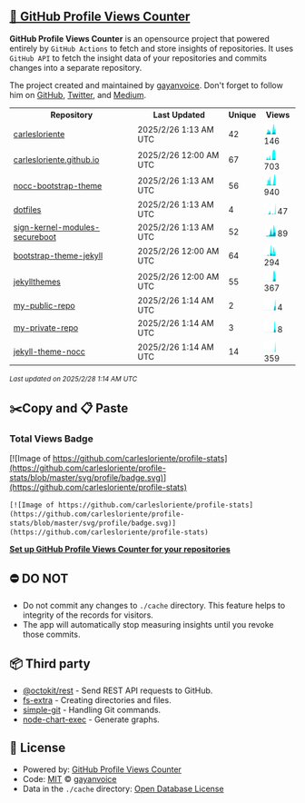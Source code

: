 ## [🚀 GitHub Profile Views Counter](https://github.com/gayanvoice/github-profile-views-counter)
**GitHub Profile Views Counter** is an opensource project that powered entirely by  `GitHub Actions` to fetch and store insights of repositories.
It uses `GitHub API` to fetch the insight data of your repositories and commits changes into a separate repository.

The project created and maintained by [gayanvoice](https://github.com/gayanvoice). Don't forget to follow him on [GitHub](https://github.com/gayanvoice), [Twitter](https://twitter.com/gayanvoice), and [Medium](https://gayanvoice.medium.com/).

<table>
	<tr>
		<th>
			Repository
		</th>
		<th>
			Last Updated
		</th>
		<th>
			Unique
		</th>
		<th>
			Views
		</th>
	</tr>
	<tr>
		<td>
			<a href="https://github.com/carlesloriente/profile-stats/tree/master/readme/360487937/year.md">
				carlesloriente
			</a>
		</td>
		<td>
			2025/2/26 1:13 AM UTC
		</td>
		<td>
			42
		</td>
		<td>
			<img alt="Response time graph" src="https://github.com/carlesloriente/profile-stats/raw/master/graph/360487937/small/year.png" height="20"> 146
		</td>
	</tr>
	<tr>
		<td>
			<a href="https://github.com/carlesloriente/profile-stats/tree/master/readme/208288753/year.md">
				carlesloriente.github.io
			</a>
		</td>
		<td>
			2025/2/26 12:00 AM UTC
		</td>
		<td>
			67
		</td>
		<td>
			<img alt="Response time graph" src="https://github.com/carlesloriente/profile-stats/raw/master/graph/208288753/small/year.png" height="20"> 703
		</td>
	</tr>
	<tr>
		<td>
			<a href="https://github.com/carlesloriente/profile-stats/tree/master/readme/768908011/year.md">
				nocc-bootstrap-theme
			</a>
		</td>
		<td>
			2025/2/26 1:13 AM UTC
		</td>
		<td>
			56
		</td>
		<td>
			<img alt="Response time graph" src="https://github.com/carlesloriente/profile-stats/raw/master/graph/768908011/small/year.png" height="20"> 940
		</td>
	</tr>
	<tr>
		<td>
			<a href="https://github.com/carlesloriente/profile-stats/tree/master/readme/679128492/year.md">
				dotfiles
			</a>
		</td>
		<td>
			2025/2/26 1:13 AM UTC
		</td>
		<td>
			4
		</td>
		<td>
			<img alt="Response time graph" src="https://github.com/carlesloriente/profile-stats/raw/master/graph/679128492/small/year.png" height="20"> 47
		</td>
	</tr>
	<tr>
		<td>
			<a href="https://github.com/carlesloriente/profile-stats/tree/master/readme/745608489/year.md">
				sign-kernel-modules-secureboot
			</a>
		</td>
		<td>
			2025/2/26 1:13 AM UTC
		</td>
		<td>
			52
		</td>
		<td>
			<img alt="Response time graph" src="https://github.com/carlesloriente/profile-stats/raw/master/graph/745608489/small/year.png" height="20"> 89
		</td>
	</tr>
	<tr>
		<td>
			<a href="https://github.com/carlesloriente/profile-stats/tree/master/readme/761267599/year.md">
				bootstrap-theme-jekyll
			</a>
		</td>
		<td>
			2025/2/26 12:00 AM UTC
		</td>
		<td>
			64
		</td>
		<td>
			<img alt="Response time graph" src="https://github.com/carlesloriente/profile-stats/raw/master/graph/761267599/small/year.png" height="20"> 294
		</td>
	</tr>
	<tr>
		<td>
			<a href="https://github.com/carlesloriente/profile-stats/tree/master/readme/898128031/year.md">
				jekyllthemes
			</a>
		</td>
		<td>
			2025/2/26 12:00 AM UTC
		</td>
		<td>
			55
		</td>
		<td>
			<img alt="Response time graph" src="https://github.com/carlesloriente/profile-stats/raw/master/graph/898128031/small/year.png" height="20"> 367
		</td>
	</tr>
	<tr>
		<td>
			<a href="https://github.com/carlesloriente/profile-stats/tree/master/readme/921942646/year.md">
				my-public-repo
			</a>
		</td>
		<td>
			2025/2/26 1:14 AM UTC
		</td>
		<td>
			2
		</td>
		<td>
			<img alt="Response time graph" src="https://github.com/carlesloriente/profile-stats/raw/master/graph/921942646/small/year.png" height="20"> 4
		</td>
	</tr>
	<tr>
		<td>
			<a href="https://github.com/carlesloriente/profile-stats/tree/master/readme/921942705/year.md">
				my-private-repo
			</a>
		</td>
		<td>
			2025/2/26 1:14 AM UTC
		</td>
		<td>
			3
		</td>
		<td>
			<img alt="Response time graph" src="https://github.com/carlesloriente/profile-stats/raw/master/graph/921942705/small/year.png" height="20"> 8
		</td>
	</tr>
	<tr>
		<td>
			<a href="https://github.com/carlesloriente/profile-stats/tree/master/readme/932998998/year.md">
				jekyll-theme-nocc
			</a>
		</td>
		<td>
			2025/2/26 1:14 AM UTC
		</td>
		<td>
			14
		</td>
		<td>
			<img alt="Response time graph" src="https://github.com/carlesloriente/profile-stats/raw/master/graph/932998998/small/year.png" height="20"> 359
		</td>
	</tr>
</table>

<small><i>Last updated on 2025/2/28 1:14 AM UTC</i></small>

## ✂️Copy and 📋 Paste
### Total Views Badge
[![Image of https://github.com/carlesloriente/profile-stats](https://github.com/carlesloriente/profile-stats/blob/master/svg/profile/badge.svg)](https://github.com/carlesloriente/profile-stats)

```readme
[![Image of https://github.com/carlesloriente/profile-stats](https://github.com/carlesloriente/profile-stats/blob/master/svg/profile/badge.svg)](https://github.com/carlesloriente/profile-stats)
```
[**Set up GitHub Profile Views Counter for your repositories**](https://github.com/gayanvoice/github-profile-views-counter)
## ⛔ DO NOT
- Do not commit any changes to `./cache` directory. This feature helps to integrity of the records for visitors.
- The app will automatically stop measuring insights until you revoke those commits.
## 📦 Third party

- [@octokit/rest](https://www.npmjs.com/package/@octokit/rest) - Send REST API requests to GitHub.
- [fs-extra](https://www.npmjs.com/package/fs-extra) - Creating directories and files.
- [simple-git](https://www.npmjs.com/package/simple-git) - Handling Git commands.
- [node-chart-exec](https://www.npmjs.com/package/node-chart-exec) - Generate graphs.
## 📄 License
- Powered by: [GitHub Profile Views Counter](https://github.com/gayanvoice/github-profile-views-counter)
- Code: [MIT](./LICENSE) © [gayanvoice](https://github.com/gayanvoice)
- Data in the `./cache` directory: [Open Database License](https://opendatacommons.org/licenses/odbl/1-0/)
